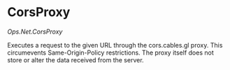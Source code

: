 # CorsProxy

*Ops.Net.CorsProxy*

Executes a request to the given URL through the cors.cables.gl proxy.
This circumevents Same-Origin-Policy restrictions.
The proxy itself does not store or alter the data received from the server.
